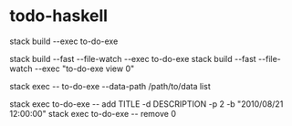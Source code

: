 # todo-haskell

stack build --exec to-do-exe

stack build --fast --file-watch --exec to-do-exe
stack build --fast --file-watch --exec "to-do-exe view 0"

stack exec -- to-do-exe --data-path /path/to/data list

stack exec to-do-exe -- add TITLE -d DESCRIPTION -p 2 -b "2010/08/21 12:00:00"
stack exec to-do-exe -- remove 0

